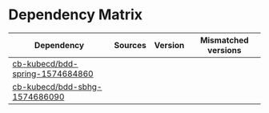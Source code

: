 # Dependency Matrix

Dependency | Sources | Version | Mismatched versions
---------- | ------- | ------- | -------------------
[cb-kubecd/bdd-spring-1574684860](https://github.com/cb-kubecd/bdd-spring-1574684860.git) |  | []() | 
[cb-kubecd/bdd-sbhg-1574686090](https://github.com/cb-kubecd/bdd-sbhg-1574686090.git) |  | []() | 

